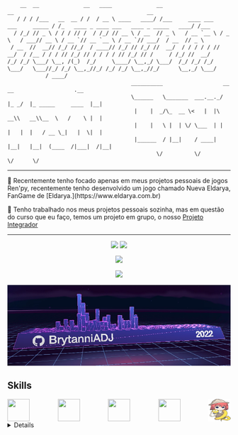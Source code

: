 ```
    __  __              __   ____              __                                  __                                          __    
   / / / /___   __  __ / /  / __ \ ____   ____/ /___     ____ ___   ___     _____ / /_   ____ _ ____ ___   ____ _ _____   ____/ /___
  / /_/ // _ \ / / / // /  / /_/ // __ \ / __  // _ \   / __ `__ \ / _ \   / ___// __ \ / __ `// __ `__ \ / __ `// ___/  / __  // _ \
 / __  //  __// /_/ //_/  / ____// /_/ // /_/ //  __/  / / / / / //  __/  / /__ / / / // /_/ // / / / / // /_/ // /     / /_/ //  __/
/_/ /_/ \___/ \__, /(_)  /_/     \____/ \__,_/ \___/  /_/ /_/ /_/ \___/   \___//_/ /_/ \__,_//_/ /_/ /_/ \__,_//_/      \__,_/ \___/
            / ____/
                                       __________                   __     __                   .__
                                       \______   \_______  ___.__._/  |_ _/  |_ _____     ____  |__|
                                        |    |  _/\_  __ \<   |  |\   __\\   __\\__  \   /    \ |  |
                                        |    |   \ |  | \/ \___  | |  |   |  |   / __ \_|   |  \|  |
                                        |______  / |__|    / ____| |__|   |__|  (____  /|___|  /|__|
                                               \/          \/                        \/      \/     
```

<hr>
  📌 Recentemente tenho focado apenas em meus projetos pessoais de jogos Ren'py, recentemente tenho desenvolvido um jogo chamado Nueva Eldarya, FanGame de [Eldarya.](https://www.eldarya.com.br)

  🤸 Tenho trabalhado nos meus projetos pessoais sozinha, mas em questão do curso que eu faço, temos um projeto em grupo, o nosso [Projeto Integrador](https://github.com/BrytanniADJ/projetointegrador)
<hr>
<p align = "center">
  <img  src = "https://github-readme-stats.vercel.app/api?username=BrytanniADJ&show_icons=true&theme=radical&line_height=27">
  <img src = "https://github-readme-stats.vercel.app/api/top-langs/?username=BrytanniADJ&theme=radical">
</p>

<p align = "center">
 <img  src="https://github-readme-streak-stats.herokuapp.com/?user=BrytanniADJ&show_icons=true&locale=en&layout=compact&theme=radical&line_height=0" />
</p>

<p align = "center">
 <img src="https://activity-graph.herokuapp.com/graph?username=BrytanniADJ&theme=redical">
</p>

<img src="https://github.com/BrytanniADJ/BrytanniADJ/blob/main/images/skyline.png"/>

## Skills

<div style="display: flex; justify-content: space-between; align-items: center;">
  <img width="50px" height="50px" src="https://cdn.jsdelivr.net/gh/devicons/devicon/icons/php/php-original.svg" /">
  <img width="50px" height="50px" src="https://cdn.jsdelivr.net/gh/devicons/devicon/icons/html5/html5-original.svg" />
  <img width="50px" height="50px" src="https://cdn.jsdelivr.net/gh/devicons/devicon/icons/css3/css3-original.svg" />
  <img width="50px" height="50px" src="https://cdn.jsdelivr.net/gh/devicons/devicon/icons/javascript/javascript-plain.svg" />
  <img width="50px" height="50px" src="https://github.com/BrytanniADJ/BrytanniADJ/blob/main/images/renpy_logo.png">
</div>

<details>

## [Projeto integrador](https://github.com/SenacProgWeb7Lagoas/projetointegrador)

<img width="260px" height="200px" src="https://github.com/BrytanniADJ/BrytanniADJ/blob/main/images/projeto_integrador.png">

## Nueva Eldarya

<img width="260px" height="200px" src="https://github.com/BrytanniADJ/BrytanniADJ/blob/main/images/nueva_eldarya.png">

## Calculadora
### [Site Calculadora](https://brytanniadj.github.io/situa-o_calculadora)
### [Repositório Github](https://github.com/BrytanniADJ/situa-o_calculadora)

<img width="200px" height="200px" src="https://github.com/BrytanniADJ/BrytanniADJ/blob/main/images/Calculadora.png">
